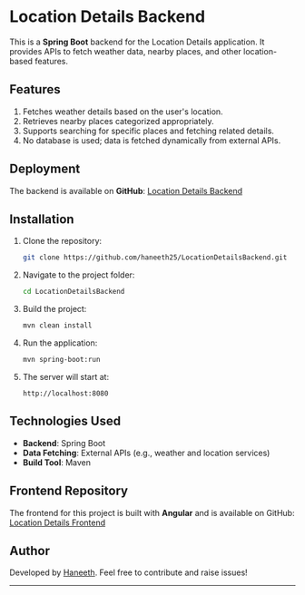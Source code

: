 # Location Details Backend

This is a **Spring Boot** backend for the Location Details application. It provides APIs to fetch weather data, nearby places, and other location-based features.

## Features
1. Fetches weather details based on the user's location.
2. Retrieves nearby places categorized appropriately.
3. Supports searching for specific places and fetching related details.
4. No database is used; data is fetched dynamically from external APIs.

## Deployment
The backend is available on **GitHub**: [Location Details Backend](https://github.com/haneeth25/LocationDetailsBackend)

## Installation
1. Clone the repository:
   ```sh
   git clone https://github.com/haneeth25/LocationDetailsBackend.git
   ```
2. Navigate to the project folder:
   ```sh
   cd LocationDetailsBackend
   ```
3. Build the project:
   ```sh
   mvn clean install
   ```
4. Run the application:
   ```sh
   mvn spring-boot:run
   ```
5. The server will start at:
   ```
   http://localhost:8080
   ```

## Technologies Used
- **Backend**: Spring Boot
- **Data Fetching**: External APIs (e.g., weather and location services)
- **Build Tool**: Maven

## Frontend Repository
The frontend for this project is built with **Angular** and is available on GitHub: [Location Details Frontend](https://locationdetails.netlify.app/)

## Author
Developed by [Haneeth](https://github.com/haneeth25). Feel free to contribute and raise issues!

---
